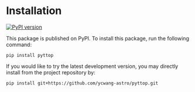 # Installation
[![PyPI version](https://badge.fury.io/py/pyttop.svg)](https://badge.fury.io/py/pyttop)

This package is published on PyPI. To install this package, run the following command: 
```
pip install pyttop
```
If you would like to try the latest development version, you may directly install from the project repository by:
```
pip install git+https://github.com/ycwang-astro/pyttop.git
```

